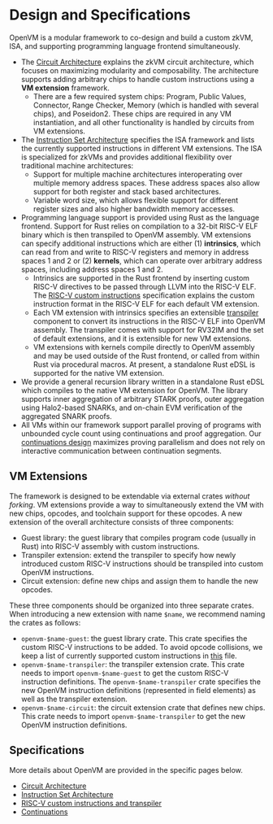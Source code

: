 # Design and Specifications

OpenVM is a modular framework to co-design and build a custom zkVM, ISA, and supporting programming language frontend simultaneously.

- The [Circuit Architecture](./circuit.md) explains the zkVM circuit architecture, which focuses on maximizing modularity and composability. The architecture supports adding arbitrary chips to handle custom instructions using a **VM extension** framework.
  - There are a few required system chips: Program, Public Values, Connector, Range Checker, Memory (which is handled with several chips), and Poseidon2. These chips are required in any VM instantiation, and all other functionality is handled by circuits from VM extensions.
- The [Instruction Set Architecture](./ISA.md) specifies the ISA framework and lists the currently supported instructions in different VM extensions. The ISA is specialized for zkVMs and provides additional flexibility over traditional machine architectures:
  - Support for multiple machine architectures interoperating over multiple memory address spaces. These address spaces also allow support for both register and stack based architectures.
  - Variable word size, which allows flexible support for different register sizes and also higher bandwidth memory accesses.
- Programming language support is provided using Rust as the language frontend. Support for Rust relies on compilation to a 32-bit RISC-V ELF binary which is then transpiled to OpenVM assembly. VM extensions can specify additional instructions which are either (1) **intrinsics**, which can read from and write to RISC-V registers and memory in address spaces 1 and 2 or (2) **kernels**, which can operate over arbitrary address spaces, including address spaces 1 and 2.
  - Intrinsics are supported in the Rust frontend by inserting custom RISC-V directives to be passed through LLVM into the RISC-V ELF. The [RISC-V custom instructions](./RISCV.md) specification explains the custom instruction format in the RISC-V ELF for each default VM extension.
  - Each VM extension with intrinsics specifies an extensible [transpiler](./transpiler.md) component to convert its instructions in the RISC-V ELF into OpenVM assembly. The transpiler comes with support for RV32IM and the set of default extensions, and it is extensible for new VM extensions.
  - VM extensions with kernels compile directly to OpenVM assembly and may be used outside of the Rust frontend, or called from within Rust via procedural macros. At present, a standalone Rust eDSL is supported for the native VM extension.
- We provide a general recursion library written in a standalone Rust eDSL which compiles to the native VM extension for OpenVM. The library supports inner aggregation of arbitrary STARK proofs, outer aggregation using Halo2-based SNARKs, and on-chain EVM verification of the aggregated SNARK proofs.
- All VMs within our framework support parallel proving of programs with unbounded cycle count using continuations and proof aggregation. Our [continuations design](./continuations.md) maximizes proving parallelism and does not rely on interactive communication between continuation segments.

## VM Extensions

The framework is designed to be extendable via external crates _without forking_.
VM extensions provide a way to simultaneously extend the VM with new chips, opcodes, and toolchain support for these opcodes.
A new extension of the overall architecture consists of three components:

- Guest library: the guest library that compiles program code (usually in Rust) into RISC-V assembly with custom instructions.
- Transpiler extension: extend the transpiler to specify how newly introduced custom RISC-V instructions should be transpiled into custom OpenVM instructions.
- Circuit extension: define new chips and assign them to handle the new opcodes.

These three components should be organized into three separate crates. When introducing a new extension with name `$name`, we recommend naming the crates as follows:

- `openvm-$name-guest`: the guest library crate. This crate specifies the custom RISC-V instructions to be added. To avoid opcode collisions, we keep a list of currently supported custom instructions in [this](./RISCV.md) file.
- `openvm-$name-transpiler`: the transpiler extension crate. This crate needs to import `openvm-$name-guest` to get the custom RISC-V instruction definitions. The `openvm-$name-transpiler` crate specifies the new OpenVM instruction definitions (represented in field elements) as well as the transpiler extension.
- `openvm-$name-circuit`: the circuit extension crate that defines new chips. This crate needs to import `openvm-$name-transpiler` to get the new OpenVM instruction definitions.

## Specifications

More details about OpenVM are provided in the specific pages below.

- [Circuit Architecture](./circuit.md)
- [Instruction Set Architecture](./ISA.md)
- [RISC-V custom instructions and transpiler](./RISCV.md)
- [Continuations](./continuations.md)
